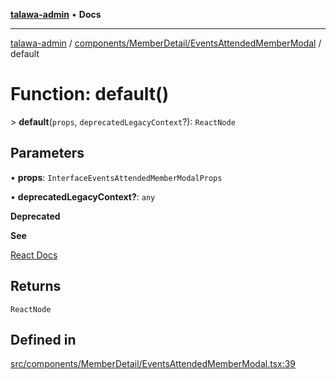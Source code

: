 [**talawa-admin**](../../../../README.md) • **Docs**

***

[talawa-admin](../../../../modules.md) / [components/MemberDetail/EventsAttendedMemberModal](../README.md) / default

# Function: default()

\> **default**(`props`, `deprecatedLegacyContext`?): `ReactNode`

## Parameters

• **props**: `InterfaceEventsAttendedMemberModalProps`

• **deprecatedLegacyContext?**: `any`

**Deprecated**

**See**

[React Docs](https://legacy.reactjs.org/docs/legacy-context.html#referencing-context-in-lifecycle-methods)

## Returns

`ReactNode`

## Defined in

[src/components/MemberDetail/EventsAttendedMemberModal.tsx:39](https://github.com/PalisadoesFoundation/talawa-admin/blob/b465221425f3dcc638f77fbf5f1ccedb8e0dd082/src/components/MemberDetail/EventsAttendedMemberModal.tsx#L39)
